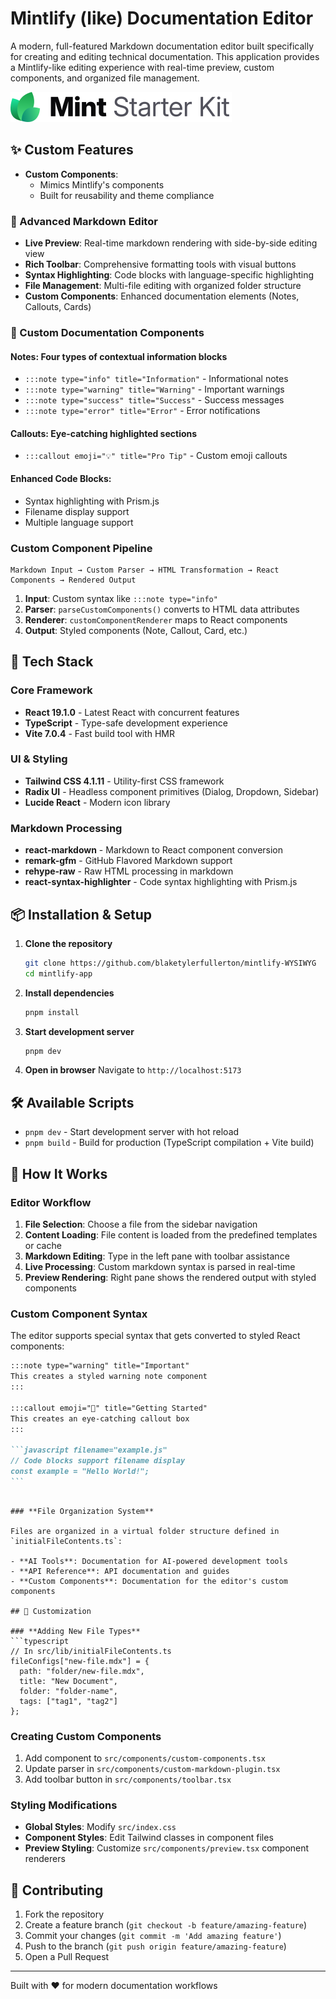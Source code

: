 # Mintlify (like) Documentation Editor

A modern, full-featured Markdown documentation editor built specifically for creating and editing technical documentation. This application provides a Mintlify-like editing experience with real-time preview, custom components, and organized file management.

![Mintlify Logo](public/light.svg)


## ✨ Custom Features
- **Custom Components**:
  - Mimics Mintlify's components
  - Built for reusability and theme compliance

### 📝 Advanced Markdown Editor

- **Live Preview**: Real-time markdown rendering with side-by-side editing view
- **Rich Toolbar**: Comprehensive formatting tools with visual buttons
- **Syntax Highlighting**: Code blocks with language-specific highlighting
- **File Management**: Multi-file editing with organized folder structure
- **Custom Components**: Enhanced documentation elements (Notes, Callouts, Cards)

### 🎨 Custom Documentation Components

#### **Notes**: Four types of contextual information blocks

- `:::note type="info" title="Information"` - Informational notes
- `:::note type="warning" title="Warning"` - Important warnings
- `:::note type="success" title="Success"` - Success messages
- `:::note type="error" title="Error"` - Error notifications

#### **Callouts**: Eye-catching highlighted sections

- `:::callout emoji="💡" title="Pro Tip"` - Custom emoji callouts

#### **Enhanced Code Blocks**:

- Syntax highlighting with Prism.js
- Filename display support
- Multiple language support

### **Custom Component Pipeline**

```
Markdown Input → Custom Parser → HTML Transformation → React Components → Rendered Output
```

1. **Input**: Custom syntax like `:::note type="info"`
2. **Parser**: `parseCustomComponents()` converts to HTML data attributes
3. **Renderer**: `customComponentRenderer` maps to React components
4. **Output**: Styled components (Note, Callout, Card, etc.)

## 🚀 Tech Stack

### **Core Framework**

- **React 19.1.0** - Latest React with concurrent features
- **TypeScript** - Type-safe development experience
- **Vite 7.0.4** - Fast build tool with HMR

### **UI & Styling**

- **Tailwind CSS 4.1.11** - Utility-first CSS framework
- **Radix UI** - Headless component primitives (Dialog, Dropdown, Sidebar)
- **Lucide React** - Modern icon library

### **Markdown Processing**

- **react-markdown** - Markdown to React component conversion
- **remark-gfm** - GitHub Flavored Markdown support
- **rehype-raw** - Raw HTML processing in markdown
- **react-syntax-highlighter** - Code syntax highlighting with Prism.js


## 📦 Installation & Setup

1. **Clone the repository**

   ```bash
   git clone https://github.com/blaketylerfullerton/mintlify-WYSIWYG
   cd mintlify-app
   ```

2. **Install dependencies**

   ```bash
   pnpm install
   ```

3. **Start development server**

   ```bash
   pnpm dev
   ```

4. **Open in browser**
   Navigate to `http://localhost:5173`

## 🛠️ Available Scripts

- `pnpm dev` - Start development server with hot reload
- `pnpm build` - Build for production (TypeScript compilation + Vite build)

## 🎯 How It Works

### **Editor Workflow**

1. **File Selection**: Choose a file from the sidebar navigation
2. **Content Loading**: File content is loaded from the predefined templates or cache
3. **Markdown Editing**: Type in the left pane with toolbar assistance
4. **Live Processing**: Custom markdown syntax is parsed in real-time
5. **Preview Rendering**: Right pane shows the rendered output with styled components

### **Custom Component Syntax**

The editor supports special syntax that gets converted to styled React components:

````markdown
:::note type="warning" title="Important"
This creates a styled warning note component
:::

:::callout emoji="🚀" title="Getting Started"
This creates an eye-catching callout box
:::

```javascript filename="example.js"
// Code blocks support filename display
const example = "Hello World!";
```
````

````

### **File Organization System**

Files are organized in a virtual folder structure defined in `initialFileContents.ts`:

- **AI Tools**: Documentation for AI-powered development tools
- **API Reference**: API documentation and guides
- **Custom Components**: Documentation for the editor's custom components

## 🎨 Customization

### **Adding New File Types**
```typescript
// In src/lib/initialFileContents.ts
fileConfigs["new-file.mdx"] = {
  path: "folder/new-file.mdx",
  title: "New Document",
  folder: "folder-name",
  tags: ["tag1", "tag2"]
};
````

### **Creating Custom Components**

1. Add component to `src/components/custom-components.tsx`
2. Update parser in `src/components/custom-markdown-plugin.tsx`
3. Add toolbar button in `src/components/toolbar.tsx`

### **Styling Modifications**

- **Global Styles**: Modify `src/index.css`
- **Component Styles**: Edit Tailwind classes in component files
- **Preview Styling**: Customize `src/components/preview.tsx` component renderers

## 🤝 Contributing

1. Fork the repository
2. Create a feature branch (`git checkout -b feature/amazing-feature`)
3. Commit your changes (`git commit -m 'Add amazing feature'`)
4. Push to the branch (`git push origin feature/amazing-feature`)
5. Open a Pull Request



---

Built with ❤️ for modern documentation workflows
